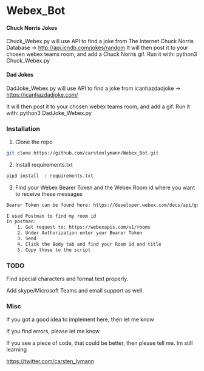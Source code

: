 # Webex_Bot

#### Chuck Norris Jokes
Chuck_Webex.py will use API to find a joke from The Internet Chuck Norris Database -> http://api.icndb.com/jokes/random
It will then post it to your chosen webex teams room, and add a Chuck Norris gif.
Run it with: python3 Chuck_Webex.py

#### Dad Jokes
DadJoke_Webex.py will use API to find a joke from icanhazdadjoke -> https://icanhazdadjoke.com/

It will then post it to your chosen webex teams room, and add a gif.
Run it with: python3 DadJoke_Webex.py


### Installation

1. Clone the repo
```sh
git clone https://github.com/carstenlymann/Webex_Bot.git
```

2. Install requirements.txt
```sh
pip3 install -r requirements.txt
```

3. Find your Webex Bearer Token and the Webex Room id where you want to receive these messages
```sh
Bearer Token can be found here: https://developer.webex.com/docs/api/getting-started

I used Postman to find my room id
In postman:
	1. Get request to: https://webexapis.com/v1/rooms
	2. Under Authorization enter your Bearer Token
	3. Send
	4. Click the Body tab and find your Room id and title
	5. Copy those to the script
```

### TODO
Find special characters and format text properly.

Add skype/Microsoft Teams and email support as well.

### Misc
If you got a good idea to implement here, then let me know

If you find errors, please let me know

If you see a piece of code, that could be better, then please tell me. Im still learning

https://twitter.com/carsten_lymann
